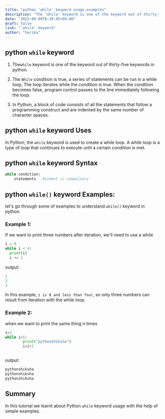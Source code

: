 ```yaml
---
title: "python 'while' keyword usage,examples"
description: "The 'while' keyword is one of the keyword out of thirty-five keywords in python"
date: "2022-09-09T8:30:05+09:00"
draft: false
link: "'while' keyword"
author: "harika"
---
```



## python `while` keyword 

1. The`while` keyword is one of the keyword out of thirty-five keywords in python.

2. The `While` condition is true, a series of statements can be run in a while loop, The loop iterates while the condition is true.
When the condition becomes false, program control passes to the line immediately following the loop.

3. In Python, a block of code consists of all the statements that follow a programming construct and are indented by the same number of character spaces. 

## python `while` keyword Uses

In Python, the `while` keyword is used to create a while loop. A while loop is a type of loop that continues to execute until a certain condition is met.

## python `while` keyword Syntax

```python
while condition:
    statements   #indent is compulsory
```

## python `while()` keyword Examples:

let's go through some of examples to understand `while()` keyword in python.

### Example 1: 

If we want to print three numbers after iteration, we'll need to use a while 

```python
i = 0
while i < 4:
  print(i)
  i += 1
```
output:
```python
1
2
3
```
In this example, `i is 0 and less than four`, so only three numbers can result from iteration with the while loop.


### Example 2:

when we want to print the same thing n times 

```python
i=2
while i<5:
        print("pythonshiksha")
        i=i+1
        
```
output:

```python
pythonshiksha
pythonshiksha
pythonshiksha

```
## Summary
In this tutorial we learnt about Python `while` keyword usage with the help of simple examples.